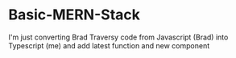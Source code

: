 # Basic-MERN-Stack
I'm just converting Brad Traversy code from Javascript (Brad) into Typescript (me) and add latest function and new component
